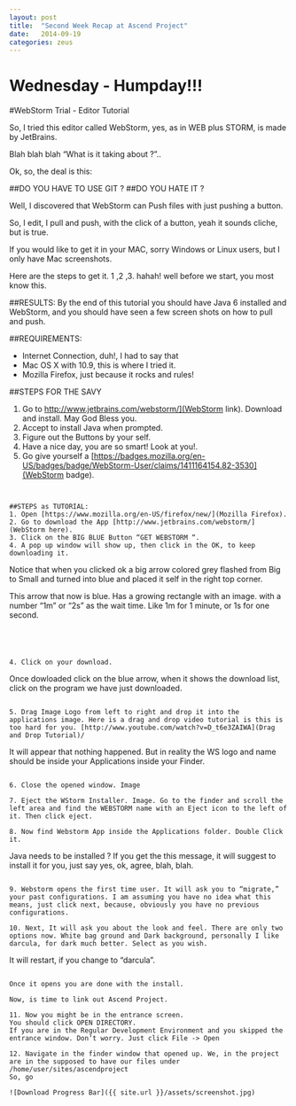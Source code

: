 ```yaml
---
layout: post
title:  "Second Week Recap at Ascend Project"
date:   2014-09-19
categories: zeus
---
```




Wednesday  - Humpday!!!
=========

#WebStorm Trial - Editor Tutorial

So, I tried this editor called WebStorm, yes, as in WEB plus STORM, is made by JetBrains.

Blah blah blah “What is it taking about ?”..

Ok, so, the deal is this:

##DO YOU HAVE TO USE GIT ?
##DO YOU HATE IT ?

Well, I discovered that WebStorm can Push files with just pushing a button.

So, I edit, I pull and push, with the click of a button, yeah it sounds cliche, but is true.

If you would like to get it in your MAC, sorry Windows or Linux users, but I only have Mac screenshots.

Here are the steps to get it.
1 ,2 ,3. hahah!
well before we start, you most know this.

##RESULTS:
By the end of this tutorial you should have Java 6 installed and WebStorm, and you should have seen a few screen shots on how to pull and push.

##REQUIREMENTS:
- Internet Connection, duh!, I had to say that
- Mac OS X with 10.9, this is where I tried it.
- Mozilla Firefox, just because it rocks and rules!

##STEPS FOR THE SAVY
1. Go to http://www.jetbrains.com/webstorm/](WebStorm link). Download and install. May God Bless you.
2. Accept to install Java when prompted.
3. Figure out the Buttons by your self.
4. Have a nice day, you are so smart! Look at you!.
5. Go give yourself  a [https://badges.mozilla.org/en-US/badges/badge/WebStorm-User/claims/1411164154.82-3530](WebStorm badge).
 

~~~ What, what what! ~~~


##STEPS as TUTORIAL:
1. Open [https://www.mozilla.org/en-US/firefox/new/](Mozilla Firefox).
2. Go to download the App [http://www.jetbrains.com/webstorm/](WebStorm here).
3. Click on the BIG BLUE Button “GET WEBSTORM “.
4. A pop up window will show up, then click in the OK, to keep downloading it.

~~~
Notice that when you clicked ok a big arrow colored grey flashed from Big to Small and turned into blue and placed it self in the right top corner.

This arrow that now is blue. Has a growing rectangle with an image. with a number “1m” or “2s” as the wait time. Like 1m for 1 minute, or 1s for one second.
~~~




4. Click on your download.
~~~
Once dowloaded click on the blue arrow, when it shows the download list, click on the program
we have just downloaded.
~~~

5. Drag Image Logo from left to right and drop it into the applications image. Here is a drag and drop video tutorial is this is too hard for you. [http://www.youtube.com/watch?v=D_t6e3ZAIWA](Drag and Drop Tutorial)/

~~~
 It will appear that nothing happened. But in reality the WS logo and name should be inside your Applications inside your Finder.
~~~

6. Close the opened window. Image

7. Eject the WStorm Installer. Image. Go to the finder and scroll the left area and find the WEBSTORM name with an Eject icon to the left of it. Then click eject.

8. Now find Webstorm App inside the Applications folder. Double Click it.

~~~
Java needs to be installed ?
If you get the this message, it will suggest to install it for you, just say yes, ok, agree, blah, blah.
~~~

9. Webstorm opens the first time user. It will ask you to “migrate,” your past configurations. I am assuming you have no idea what this means, just click next, because, obviously you have no previous configurations.

10. Next, It will ask you about the look and feel. There are only two options now. White bag ground and Dark background, personally I like darcula, for dark much better. Select as you wish.
~~~
It will restart, if you change to “darcula”.
~~~

Once it opens you are done with the install.

Now, is time to link out Ascend Project.

11. Now you might be in the entrance screen.
You should click OPEN DIRECTORY.
If you are in the Regular Development Environment and you skipped the entrance window. Don’t worry. Just click File -> Open

12. Navigate in the finder window that opened up. We, in the project are in the supposed to have our files under
/home/user/sites/ascendproject
So, go 

![Download Progress Bar]({{ site.url }}/assets/screenshot.jpg)